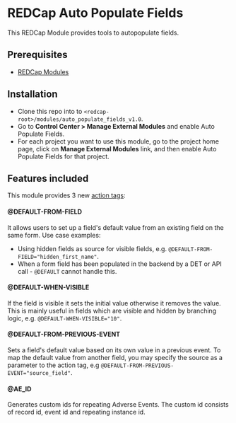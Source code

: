 # REDCap Auto Populate Fields
This REDCap Module provides tools to autopopulate fields.

## Prerequisites
- [REDCap Modules](https://github.com/vanderbilt/redcap-external-modules)

## Installation
- Clone this repo into to `<redcap-root>/modules/auto_populate_fields_v1.0`.
- Go to **Control Center > Manage External Modules** and enable Auto Populate Fields.
- For each project you want to use this module, go to the project home page, click on **Manage External Modules** link, and then enable Auto Populate Fields for that project.

## Features included
This module provides 3 new [action tags](https://wiki.chpc.utah.edu/pages/viewpage.action?pageId=595001400):

#### @DEFAULT-FROM-FIELD
It allows users to set up a field's default value from an existing field on the same form. Use case examples:
- Using hidden fields as source for visible fields, e.g. `@DEFAULT-FROM-FIELD="hidden_first_name"`.
- When a form field has been populated in the backend by a DET or API call - `@DEFAULT` cannot handle this.

#### @DEFAULT-WHEN-VISIBLE
If the field is visible it sets the initial value otherwise it removes the value. This is mainly useful in fields which are visible and hidden by branching logic, e.g. `@DEFAULT-WHEN-VISIBLE="10"`.

#### @DEFAULT-FROM-PREVIOUS-EVENT
Sets a field's default value based on its own value in a previous event. To map the default value from another field, you may specify the source as a parameter to the action tag, e.g `@DEFAULT-FROM-PREVIOUS-EVENT="source_field"`.

#### @AE_ID
Generates custom ids for repeating Adverse Events. The custom id consists of record id, event id and repeating instance id.
